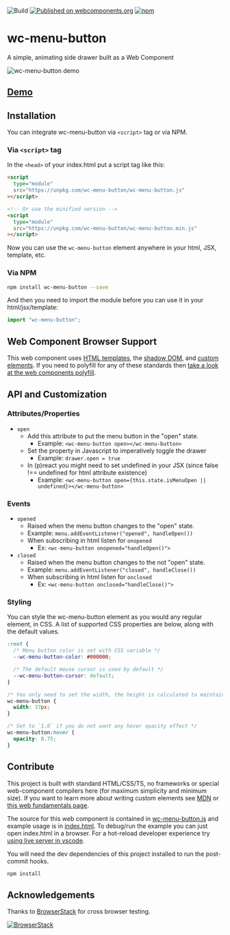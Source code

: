 ![Build](https://github.com/wes566/wc-menu-button/workflows/Build/badge.svg) [![Published on webcomponents.org](https://img.shields.io/badge/webcomponents.org-published-blue.svg?style=flat-square)](https://www.webcomponents.org/element/wc-menu-button) [![npm](https://img.shields.io/npm/v/wc-menu-button.svg)](https://npmjs.org/package/wc-menu-button)

# wc-menu-button

A simple, animating side drawer built as a Web Component

![wc-menu-button demo](demo.gif)

## [Demo](https://wc-menu-button.netlify.com/)

## Installation

You can integrate wc-menu-button via `<script>` tag or via NPM.

### Via `<script>` tag

In the `<head>` of your index.html put a script tag like this:

```html
<script
  type="module"
  src="https://unpkg.com/wc-menu-button/wc-menu-button.js"
></script>

<!-- Or use the minified version -->
<script
  type="module"
  src="https://unpkg.com/wc-menu-button/wc-menu-button.min.js"
></script>
```

Now you can use the `wc-menu-button` element anywhere in your html, JSX, template, etc.

### Via NPM

```bash
npm install wc-menu-button --save
```

And then you need to import the module before you can use it in your html/jsx/template:

```js
import "wc-menu-button";
```

## Web Component Browser Support

This web component uses [HTML templates](https://caniuse.com/#feat=template), the [shadow DOM](https://caniuse.com/#feat=shadowdomv1), and [custom elements](https://caniuse.com/#feat=custom-elementsv1). If you need to polyfill for any of these standards then [take a look at the web components polyfill](https://github.com/webcomponents/webcomponentsjs).

## API and Customization

### Attributes/Properties

- `open`
  - Add this attribute to put the menu button in the "open" state.
    - Example: `<wc-menu-button open></wc-menu-button>`
  - Set the property in Javascript to imperatively toggle the drawer
    - Example: `drawer.open = true`
  - In (p)react you might need to set undefined in your JSX (since false !== undefined for html attribute existence)
    - Example: `<wc-menu-button open={this.state.isMenuOpen || undefined}></wc-menu-button>`

### Events

- `opened`
  - Raised when the menu button changes to the "open" state.
  - Example: `menu.addEventListener("opened", handleOpen())`
  - When subscribing in html listen for `onopened`
    - Ex: `<wc-menu-button onopened="handleOpen()">`
- `closed`
  - Raised when the menu button changes to the not "open" state.
  - Example: `menu.addEventListener("closed", handleClose())`
  - When subscribing in html listen for `onclosed`
    - Ex: `<wc-menu-button onclosed="handleClose()">`

### Styling

You can style the wc-menu-button element as you would any regular element, in CSS. A list of supported CSS properties are below, along with the default values.

```css
:root {
  /* Menu button color is set with CSS variable */
  --wc-menu-button-color: #000000;

  /* The default mouse cursor is used by default */
  --wc-menu-button-cursor: default;
}

/* You only need to set the width, the height is calculated to maintain proportion */
wc-menu-button {
  width: 37px;
}

/* Set to `1.0` if you do not want any hover opacity effect */
wc-menu-button:hover {
  opacity: 0.75;
}
```

## Contribute

This project is built with standard HTML/CSS/TS, no frameworks or special web-component compilers here (for maximum simplicity and minimum size). If you want to learn more about writing custom elements see [MDN](https://developer.mozilla.org/en-US/docs/Web/Web_Components/Using_custom_elements) or [this web fundamentals page](https://developers.google.com/web/fundamentals/web-components/).

The source for this web component is contained in [wc-menu-button.js](wc-menu-button.js) and example usage is in [index.html](index.html). To debug/run the example you can just open index.html in a browser. For a hot-reload developer experience try [using live server in vscode](https://marketplace.visualstudio.com/items?itemName=ritwickdey.LiveServer).

You will need the dev dependencies of this project installed to run the post-commit hooks.

```bash
npm install
```

## Acknowledgements

Thanks to [BrowserStack](https://www.browserstack.com/) for cross browser testing.

[![BrowserStack](./browserstack-logo.png)](https://www.browserstack.com/)
